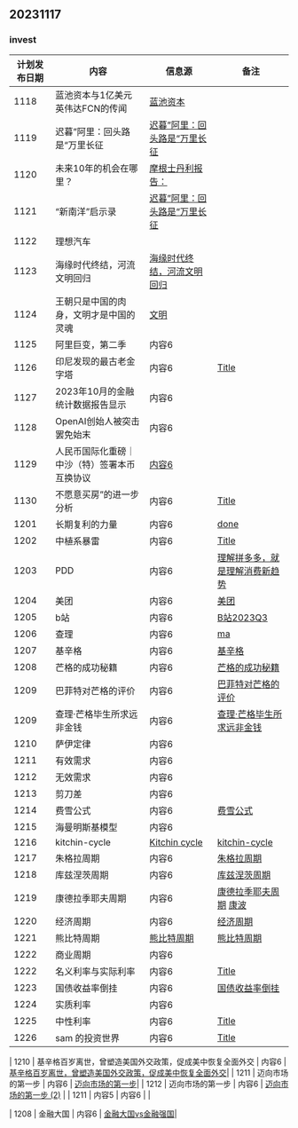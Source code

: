 ## 20231117

### invest
| 计划发布日期 | 内容 | 信息源 |备注|
|---------|---------|---------|-|
| 1118   | 蓝池资本与1亿美元英伟达FCN的传闻   | [蓝池资本](https://mp.weixin.qq.com/s/5_N--ARjuZznH7O41r7dMA)   | |
| 1119   | 迟暮”阿里：回头路是“万里长征   | [迟暮”阿里：回头路是“万里长征](https://mp.weixin.qq.com/s/a0_yXOOrpwYivWMzHc7rfw)   |  |
| 1120   | 未来10年的机会在哪里？   |  [摩根士丹利报告：](https://mp.weixin.qq.com/s/Vsyc4HOKO--bOpDrK_N7iQ) |  |
| 1121   | “新南洋”启示录   | [迟暮”阿里：回头路是“万里长征](https://mp.weixin.qq.com/s/a0_yXOOrpwYivWMzHc7rfw)   |  |
| 1122   |  理想汽车  |   |  |
| 1123   |  海缘时代终结，河流文明回归  | [海缘时代终结，河流文明回归](https://mp.weixin.qq.com/s/ucFXtNxXoLWa6lrOkLPDsA)  |  |
| 1124   | 王朝只是中国的肉身，文明才是中国的灵魂   | [文明](https://mp.weixin.qq.com/s/vCEnLX6s73-Qlgw7wWWe5g)   |  |
| 1125   | 阿里巨变，第二季   | 内容6   |  |
| 1126   | 印尼发现的最古老金字塔   | 内容6   | [Title](https://mp.weixin.qq.com/s/7injQMZGMOeamO7IrIuEzw) |
| 1127   | 2023年10月的金融统计数据报告显示   | 内容6   |  |
| 1128   | OpenAI创始人被突击罢免始末   | 内容6   |  |
| 1129   | 人民币国际化重磅｜中沙（特）签署本币互换协议   | [内容6](https://mp.weixin.qq.com/s/hZuNRVi1xP2D29F8Y_0cWg)   |  |
| 1130   | 不愿意买房”的进一步分析   | 内容6   |[Title](https://mp.weixin.qq.com/s/z40Ez1ikIbEcFnqa7nDm2w)  |
| 1201   | 长期复利的力量   | 内容6   |  [done](https://mp.weixin.qq.com/s/x65hOrM50XXVWyf2z3kdPA)|
| 1202   | 中植系暴雷   | 内容6   | [Title](https://36kr.com/p/2530673905246083) |
| 1203   | PDD  | 内容6   | [理解拼多多，就是理解消费新趋势](https://mp.weixin.qq.com/s/BnwQlAwp0on0xgkzs3fyfw) |
| 1204   | 美团  | 内容6   | [美团](https://mp.weixin.qq.com/s/8yLm6yO8N4p9a4oKd2vr_Q)|
| 1205   | b站  | 内容6   | [B站2023Q3](https://mp.weixin.qq.com/s/2sNxoN23TFbdLrChs4xL5g)|
| 1206   | 查理  | 内容6   | [ma](https://mp.weixin.qq.com/s/5TCfj2TwgaXNuN8xKcTb-A)|
| 1207   | 基辛格  | 内容6   | [基辛格](https://mp.weixin.qq.com/s/QJfjtY9sK-l-ukaBDz0heQ)|
| 1208   | 芒格的成功秘籍  | 内容6   | [芒格的成功秘籍](https://cn.wsj.com/articles/%E8%8A%92%E6%A0%BC%E7%9A%84%E6%88%90%E5%8A%9F%E7%A7%98%E7%B1%8D-47ecdf8e)|
| 1209   | 巴菲特对芒格的评价   | 内容6   |  [巴菲特对芒格的评价](https://www.wsj.com/finance/investing/warren-buffett-charlie-munger-berkshire-hathaway-85405dc9?mod=Searchresults_pos11&page=1)|
| 1209   | 查理·芒格毕生所求远非金钱  | 内容6   | [查理·芒格毕生所求远非金钱](https://cn.wsj.com/articles/%E6%9F%A5%E7%90%86-%E8%8A%92%E6%A0%BC%E6%AF%95%E7%94%9F%E6%89%80%E6%B1%82%E8%BF%9C%E9%9D%9E%E9%87%91%E9%92%B1-9fad4395)|
| 1210   | 萨伊定律   | 内容6   |  |
| 1211   | 有效需求   | 内容6   |  |
| 1212   | 无效需求   | 内容6   |  |
| 1213   | 剪刀差   | 内容6   |  |
| 1214   | 费雪公式   | 内容6   |[费雪公式](https://freedium.cfd/https://medium.com/ppio/how-the-fischer-equation-is-the-secret-behind-decentralized-storage-economics-a099ded68593)  |
| 1215   | 海曼明斯基模型   | 内容6   |  |
| 1216   | kitchin-cycle   | [Kitchin cycle](https://en.wikipedia.org/wiki/Kitchin_cycle)   | [kitchin-cycle](https://www.investing.com/analysis/kitchin-cycle-points-to-important-decline-238332) |
| 1217   | 朱格拉周期   | 内容6   | [朱格拉周期](https://en.wikipedia.org/wiki/Juglar_cycle) |
| 1218   | 库兹涅茨周期   | 内容6   | [库兹涅茨周期](https://zh.wikipedia.org/wiki/%E5%BA%93%E5%85%B9%E6%B6%85%E8%8C%A8%E5%91%A8%E6%9C%9F) |
| 1219   | 康德拉季耶夫周期   | 内容6   | [康德拉季耶夫周期](https://zhuanlan.zhihu.com/p/378708126) [康波](https://zhuanlan.zhihu.com/p/378708126) |
| 1220   | 经济周期   | 内容6   | [经济周期](https://zhuanlan.zhihu.com/p/378708126) |
| 1221   | 熊比特周期   | [熊比特周期](https://www.investopedia.com/terms/j/joseph-schumpeter.asp)   | [熊比特周期](https://zhuanlan.zhihu.com/p/554936477) |
| 1222   | 商业周期   | 内容6   |  |
| 1222   | 名义利率与实际利率   | 内容6   | [Title](https://www.investopedia.com/terms/n/nominalinterestrate.asp) |
| 1223   | 国债收益率倒挂  | 内容6   | [国债收益率倒挂](https://cn.wsj.com/amp/articles/%E7%BE%8E%E5%80%BA%E6%94%B6%E7%9B%8A%E7%8E%87%E6%9B%B2%E7%BA%BF%E8%B5%B0%E5%8A%BF%E7%BB%99%E7%BE%8E%E8%81%94%E5%82%A8%E5%B8%A6%E6%9D%A5%E9%9A%BE%E9%A2%98-21fb742f) |
| 1224   | 实质利率 | 内容6   | |
| 1225   | 中性利率   | 内容6   |[Title](https://www.investopedia.com/federal-funds-rate-7097323)  |
| 1226   | sam 的投资世界   | 内容6   |[Title](https://twitter.com/indigo11/status/1736305806642139299)  |


| 1210   | 基辛格百岁离世，曾塑造美国外交政策，促成美中恢复全面外交 | 内容6   | [基辛格百岁离世，曾塑造美国外交政策，促成美中恢复全面外交](https://cn.wsj.com/articles/%E7%BE%8E%E5%9B%BD%E5%89%8D%E5%9B%BD%E5%8A%A1%E5%8D%BF%E5%9F%BA%E8%BE%9B%E6%A0%BC%E5%8E%BB%E4%B8%96-%E7%BB%88%E5%B9%B4100%E5%B2%81-28664d4a)|
| 1211   |  迈向市场的第一步   | 内容6   |   [迈向市场的第一步](https://medium.com/@andrewjinkim1988/first-step-to-market-3400a5a9f62d)|
| 1212   |  迈向市场的第一步   | 内容6   | [迈向市场的第一步 (2)](https://freedium.cfd/5226f8b7d11f) |
| 1211   | 内容5   | 内容6   |  |

| 1208   | 金融大国 | 内容6   | [金融大国vs金融强国](https://mp.weixin.qq.com/s/G6h5i6QDYUTj-ADd2tY0lA)|





